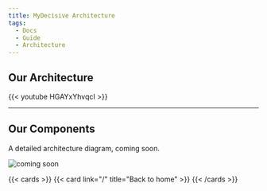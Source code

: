 ```yaml
---
title: MyDecisive Architecture
tags:
  - Docs
  - Guide
  - Architecture
---
```


## Our Architecture

{{< youtube HGAYxYhvqcI >}}

----

## Our Components

A detailed architecture diagram, coming soon.

![coming soon](../../../images/nothing_to_see_here.png)

{{< cards >}}
  {{< card link="/" title="Back to home" >}}
{{< /cards >}}